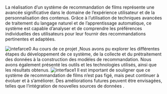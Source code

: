 La réalisation d’un système de recommandation de films représente une avancée significative dans le domaine de l’expérience utilisateur et de la personnalisation des contenus. Grâce à l’utilisation de techniques avancées de traitement du langage naturel et de l’apprentissage automatique, ce système est capable d’analyser et de comprendre les préférences individuelles des utilisateurs pour leur fournir des recommandations
pertinentes et adaptées.

![intefarce0](https://github.com/achraf362/Film-recommendation-system/assets/83979369/32dd2411-70ab-4f78-9763-a6b5bddb14d7)
Au cours de ce projet ,Nous avons pu explorer les différentes étapes du développement de ce système, de la collecte et du prétraitement des données à la construction des modèles de recommandation. Nous avons également présenté les outils et les technologies utilisés, ainsi que les résultats obtenus.
![interface1](https://github.com/achraf362/Film-recommendation-system/assets/83979369/f4021f01-d4f4-46ce-9022-3e7722530801)
Il est important de souligner que ce système de recommandation de films n’est pas figé, mais peut continuer à évoluer et à s’améliorer. Des améliorations futures peuvent être envisagées, telles que l’intégration de
nouvelles sources de données .

